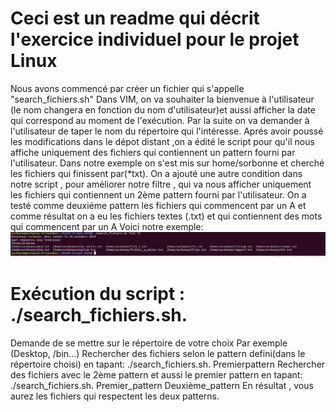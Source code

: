 # Ceci est un readme qui décrit l'exercice individuel pour le projet Linux

Nous avons commencé par créer un fichier qui s'appelle "search_fichiers.sh"
Dans VIM, on va souhaiter la bienvenue à l'utilisateur (le nom changera en fonction du nom d'utilisateur)et aussi afficher la date qui correspond au moment de l'exécution.
Par la suite on va demander à l'utilisateur de taper le nom du répertoire qui l'intéresse.
Aprés avoir poussé les modifications dans le dépot distant ,on a édité le script pour qu'il nous affiche uniquement des fichiers qui contiennent un pattern fourni par l'utilisateur.
Dans notre exemple on s'est mis sur home/sorbonne et cherché les fichiers qui finissent par(*txt).
On a ajouté une autre condition dans notre script , pour améliorer notre filtre , qui va nous afficher uniquement les fichiers qui contiennent un 2ème pattern fourni par l'utilisateur.
On a testé comme deuxiéme pattern les fichiers qui commencent par un A et comme résultat on a eu les fichiers textes (.txt) et qui contiennent des mots qui commencent par un A
Voici notre exemple:
![capture](/captures-screen/capture.PNG)


# Exécution du script : ./search_fichiers.sh.
 Demande de se mettre sur le répertoire de votre choix Par exemple (Desktop, /bin...)
 Rechercher des fichiers selon le pattern defini(dans le répertoire choisi) en tapant:
   ./search_fichiers.sh. Premierpattern
 Rechercher des fichiers avec le 2ème pattern et aussi le premier pattern  en tapant:
  ./search_fichiers.sh. Premier_pattern Deuxième_pattern
 En résultat , vous aurez les fichiers qui respectent les deux patterns.

